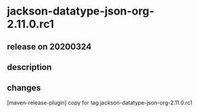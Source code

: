 # jackson-datatype-json-org-2.11.0.rc1

## release on 20200324
## description
## changes
[maven-release-plugin] copy for tag jackson-datatype-json-org-2.11.0.rc1

